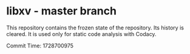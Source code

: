 # libxv - master branch

This repository contains the frozen state of the repository.
Its history is cleared. It is used only for static code
analysis with Codacy.

Commit Time: 1728700975